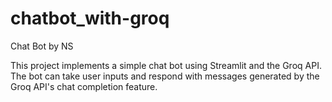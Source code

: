# chatbot_with-groq

Chat Bot by NS

This project implements a simple chat bot using Streamlit and the Groq API. The bot can take user inputs and respond with messages generated by the Groq API's chat completion feature.
